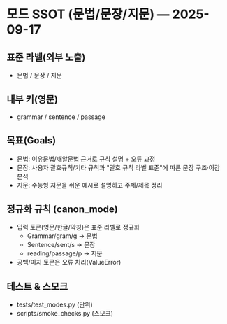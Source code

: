 # 모드 SSOT (문법/문장/지문) — 2025-09-17

## 표준 라벨(외부 노출)
- 문법 / 문장 / 지문

## 내부 키(영문)
- grammar / sentence / passage

## 목표(Goals)
- 문법: 이유문법/깨알문법 근거로 규칙 설명 + 오류 교정
- 문장: 사용자 괄호규칙/기타 규칙과 "괄호 규칙 라벨 표준"에 따른 문장 구조·어감 분석
- 지문: 수능형 지문을 쉬운 예시로 설명하고 주제/제목 정리

## 정규화 규칙 (canon_mode)
- 입력 토큰(영문/한글/약칭)은 표준 라벨로 정규화  
  - Grammar/gram/g → 문법  
  - Sentence/sent/s → 문장  
  - reading/passage/p → 지문  
- 공백/미지 토큰은 오류 처리(ValueError)

## 테스트 & 스모크
- tests/test_modes.py (단위)
- scripts/smoke_checks.py (스모크)
